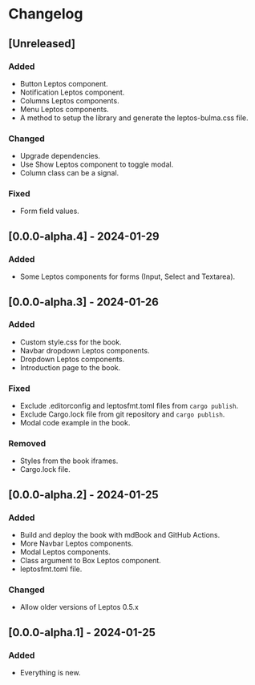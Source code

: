 # Changelog

## [Unreleased]

### Added

- Button Leptos component.
- Notification Leptos component.
- Columns Leptos components.
- Menu Leptos components.
- A method to setup the library and generate the leptos-bulma.css file.

### Changed

- Upgrade dependencies.
- Use Show Leptos component to toggle modal.
- Column class can be a signal.

### Fixed

- Form field values.

## [0.0.0-alpha.4] - 2024-01-29

### Added

- Some Leptos components for forms (Input, Select and Textarea).

## [0.0.0-alpha.3] - 2024-01-26

### Added

- Custom style.css for the book.
- Navbar dropdown Leptos components.
- Dropdown Leptos components.
- Introduction page to the book.

### Fixed

- Exclude .editorconfig and leptosfmt.toml files from `cargo publish`.
- Exclude Cargo.lock file from git repository and `cargo publish`.
- Modal code example in the book.

### Removed

- Styles from the book iframes.
- Cargo.lock file.

## [0.0.0-alpha.2] - 2024-01-25

### Added

- Build and deploy the book with mdBook and GitHub Actions.
- More Navbar Leptos components.
- Modal Leptos components.
- Class argument to Box Leptos component.
- leptosfmt.toml file.

### Changed

- Allow older versions of Leptos 0.5.x

## [0.0.0-alpha.1] - 2024-01-25

### Added

- Everything is new.
